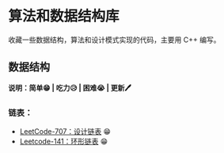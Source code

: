 # 算法和数据结构库
收藏一些数据结构，算法和设计模式实现的代码，主要用 C++ 编写。



## 数据结构

**说明：简单😁 | 吃力😥 | 困难😭 | 更新🖊**

### 链表：

* [LeetCode-707：设计链表](https://github.com/huozk0804/Algorithms-Library/blob/master/Algorithms-Docs/LinkList/Leetcode-707%EF%BC%9A%E8%AE%BE%E8%AE%A1%E9%93%BE%E8%A1%A8.md) 😁
* [Leetcode-141：环形链表](https://github.com/huozk0804/Algorithms-Library/blob/master/Algorithms-Docs/LinkList/Leetcode-141%EF%BC%9A%E7%8E%AF%E5%BD%A2%E9%93%BE%E8%A1%A8.md) 😁